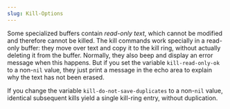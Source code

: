 ```yaml
---
slug: Kill-Options
---
```


Some specialized buffers contain *read-only text*, which cannot be modified and therefore cannot be killed. The kill commands work specially in a read-only buffer: they move over text and copy it to the kill ring, without actually deleting it from the buffer. Normally, they also beep and display an error message when this happens. But if you set the variable `kill-read-only-ok` to a non-`nil` value, they just print a message in the echo area to explain why the text has not been erased.

If you change the variable `kill-do-not-save-duplicates` to a non-`nil` value, identical subsequent kills yield a single kill-ring entry, without duplication.
